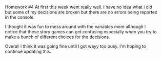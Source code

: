 Homework #4
At first this week went really well.  I have no idea what I did but some of my decisions are broken but there are no errors being reported in the console.

I thought it was fun to mess around with the variables more although I notice that these story games can get confusing especially when you try to make a bunch of different choices for the decisions.

Overall I think it was going fine until I got wayy too busy.  I'm hoping to continue updating this.
